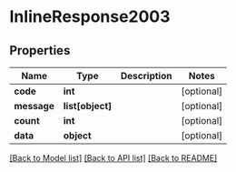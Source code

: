 # InlineResponse2003

## Properties
Name | Type | Description | Notes
------------ | ------------- | ------------- | -------------
**code** | **int** |  | [optional] 
**message** | **list[object]** |  | [optional] 
**count** | **int** |  | [optional] 
**data** | **object** |  | [optional] 

[[Back to Model list]](../README.md#documentation-for-models) [[Back to API list]](../README.md#documentation-for-api-endpoints) [[Back to README]](../README.md)

